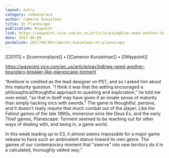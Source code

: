 ```yaml
---
layout: entry
category: commonplace
author: Cameron Kunzelman
title: On Planescape
publication: Waypoint
link: https://waypoint.vice.com/en_us/article/pay3q8/we-need-another-boundary-breaker-like-planescape-torment
date: 2017-06-09
permalink: 2017/06/09/cameron-kunzelman-on-planescape
---
```


[[2017]] • [[commonplace]] • [[Cameron Kunzelman]] • [[Waypoint]] 

https://waypoint.vice.com/en_us/article/pay3q8/we-need-another-boundary-breaker-like-planescape-torment

“Avellone is credited as the lead designer on PST, and so I asked him about this maturity question. "I think it was that the setting encouraged a philosophical/thoughtful approach to questing and exploration," he told me over email, "so that in itself may have given it an innate sense of maturity than simply hacking orcs with swords." The game is thoughtful, pensive, and it doesn't really require that much combat out of the player. Like the Fallout games of the late 1990s, immersive sims like Deus Ex, and the early Thief games, Planescape: Torment seemed to be reaching out for other ways of dealing with, and being in, a game world.

In this week leading up to E3, it almost seems impossible for a major game release to have such an ambivalent stance toward its own genre. The games of our contemporary moment that "swerve" into new territory do it in a calculated, thoroughly vetted way.”
